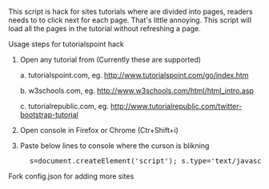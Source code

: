 This script is hack for  sites tutorials where are divided into pages, readers needs to to click next for each page. That's little annoying. This script will load all the pages in the tutorial without refreshing a page.

Usage steps for tutorialspoint hack

1.  Open any tutorial from (Currently these are supported)

    a.  tutorialspoint.com, eg. http://www.tutorialspoint.com/go/index.htm
    
    b.  w3schools.com, eg. http://www.w3schools.com/html/html_intro.asp
    
    c.  tutorialrepublic.com, eg. http://www.tutorialrepublic.com/twitter-bootstrap-tutorial
    
2.  Open console in Firefox or Chrome (Ctr+Shift+i)
3.  Paste below lines to console where the curson is blikning
<pre>
    _s=document.createElement('script');_s.type='text/javascript';_s.src='https://raw.githubusercontent.com/sushatgithub/jshacks/master/tutorialshack.js';document.body.appendChild(_s);
</pre>

Fork config.json for adding more sites 

